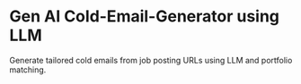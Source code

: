 # Gen AI Cold-Email-Generator using LLM
Generate tailored cold emails from job posting URLs using LLM and portfolio matching.

